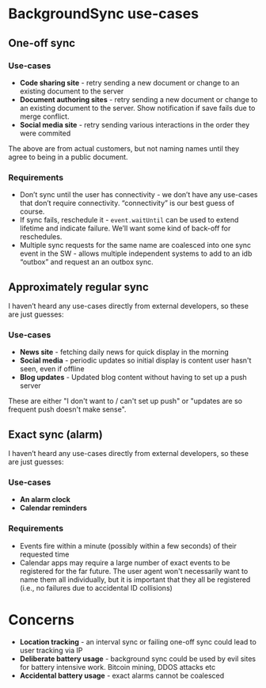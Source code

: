 # BackgroundSync use-cases

## One-off sync

### Use-cases

* **Code sharing site** - retry sending a new document or change to an existing document to the server
* **Document authoring sites** - retry sending a new document or change to an existing document to the server. Show notification if save fails due to merge conflict.
* **Social media site** - retry sending various interactions in the order they were commited

The above are from actual customers, but not naming names until they agree to being in a public document.

### Requirements

* Don’t sync until the user has connectivity - we don’t have any use-cases that don’t require connectivity. “connectivity” is our best guess of course.
* If sync fails, reschedule it - `event.waitUntil` can be used to extend lifetime and indicate failure. We’ll want some kind of back-off for reschedules.
* Multiple sync requests for the same name are coalesced into one sync event in the SW - allows multiple independent systems to add to an idb “outbox” and request an an outbox sync.

## Approximately regular sync

I haven’t heard any use-cases directly from external developers, so these are just guesses:

### Use-cases

* **News site** - fetching daily news for quick display in the morning
* **Social media** - periodic updates so initial display is content user hasn't seen, even if offline
* **Blog updates** - Updated blog content without having to set up a push server

These are either "I don't want to / can't set up push" or "updates are so frequent push doesn't make sense".

## Exact sync (alarm)

I haven’t heard any use-cases directly from external developers, so these are just guesses:

### Use-cases

* **An alarm clock**
* **Calendar reminders**

### Requirements

* Events fire within a minute (possibly within a few seconds) of their requested time
* Calendar apps may require a large number of exact events to be registered for the far future. The user agent won't necessarily want to name them all individually, but it is important that they all be registered (i.e., no failures due to accidental ID collisions)

# Concerns

* **Location tracking** - an interval sync or failing one-off sync could lead to user tracking via IP
* **Deliberate battery usage** - background sync could be used by evil sites for battery intensive work. Bitcoin mining, DDOS attacks etc
* **Accidental battery usage** - exact alarms cannot be coalesced
